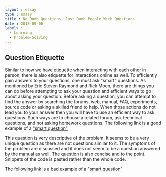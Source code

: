 ```yaml
---
layout : essay
type : essay
title : No Dumb Questions, Just Dumb People With Questions
date : 2018-09-06
labels : 
  - Learning
  - Problem-Solving
---
```


## Question Etiquette

  Similar to how we have etiquette when interacting with each other in person, there is also etiquette for interactions online as well.
To efficiently gain answers to your questions, one must ask "smart" questions. As mentioned by Eric Steven Raymond and Rick Moen, there are 
things you can do before attempting to ask your question and efficient ways to go about asking your question. Before asking a question, 
you can attempt to find the answer by searching the forums, web, manual, FAQ, experiments, source code or asking a skilled friend to help.
When those actions do not lead you to your answer then you will have to use an efficient way to ask questions. Such ways are to choose a
related forum, ask technical questions, and not asking homework questions. 
The following link is a good example of a ["smart question"](https://stackoverflow.com/questions/51916630/mongodb-mongoose-collection-find-options-deprecation-warning)

This question is very descriptive of the problem. It seems to be a very unique question as there are not questions similar to it. The 
symptoms of the problem are discussed and it does not seem to be a question answered by the manual as well. The question is also concise 
and to the point. Snippets of the code is pasted rather than the whole code.

The following link is a bad example of a ["smart question"]()
